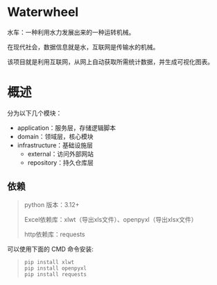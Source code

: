 # Waterwheel

水车：一种利用水力发展出来的一种运转机械。

在现代社会，数据信息就是水，互联网是传输水的机械。

该项目就是利用互联网，从网上自动获取所需统计数据，并生成可视化图表。

# 概述

分为以下几个模块：

- application：服务层，存储逻辑脚本
- domain：领域层，核心模块
- infrastructure：基础设施层
    - external：访问外部网站
    - repository：持久仓库层

## 依赖

> python 版本：3.12+
>
> Excel依赖库：xlwt（导出xls文件）、openpyxl（导出xlsx文件）
> 
> http依赖库：requests

可以使用下面的 CMD 命令安装:

> ```shell
> pip install xlwt
> pip install openpyxl
> pip install requests
> ```
